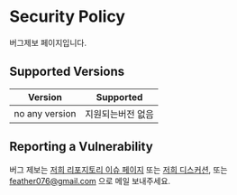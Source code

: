 # Security Policy
버그제보 페이지입니다.

## Supported Versions

| Version | Supported          |
| ------- | ------------------ |
| no any version  | 지원되는버전 없음 |

## Reporting a Vulnerability
버그 제보는 [저희 리포지토리 이슈 페이지](https://github.com/endurejs/jsonicflow/issues) 또는 [저희 디스커션](https://github.com/endurejs/jsonicflow/discussions), 또는 <feather076@gmail.com> 으로 메일 보내주세요.
